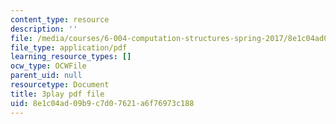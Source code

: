 ```yaml
---
content_type: resource
description: ''
file: /media/courses/6-004-computation-structures-spring-2017/8e1c04ad09b9c7d07621a6f76973c188_f866lUTRXE4.pdf
file_type: application/pdf
learning_resource_types: []
ocw_type: OCWFile
parent_uid: null
resourcetype: Document
title: 3play pdf file
uid: 8e1c04ad-09b9-c7d0-7621-a6f76973c188
---
```

